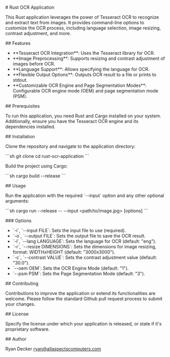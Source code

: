 \# Rust OCR Application

This Rust application leverages the power of Tesseract OCR to recognize and extract text from images. It provides command-line options to customize the OCR process, including language selection, image resizing, contrast adjustment, and more.

\## Features

- \*\*Tesseract OCR Integration\*\*: Uses the Tesseract library for OCR.
- \*\*Image Preprocessing\*\*: Supports resizing and contrast adjustment of images before OCR.
- \*\*Language Support\*\*: Allows specifying the language for OCR.
- \*\*Flexible Output Options\*\*: Outputs OCR result to a file or prints to stdout.
- \*\*Customizable OCR Engine and Page Segmentation Modes\*\*: Configurable OCR engine mode (OEM) and page segmentation mode (PSM).

\## Prerequisites

To run this application, you need Rust and Cargo installed on your system. Additionally, ensure you have the Tesseract OCR engine and its dependencies installed.

\## Installation

Clone the repository and navigate to the application directory:

\```sh
git clone <repository-url>
cd rust-ocr-application
\```

Build the project using Cargo:

\```sh
cargo build --release
\```

\## Usage

Run the application with the required \`--input\` option and any other optional arguments:

\```sh
cargo run --release -- --input <path/to/image.jpg> [options]
\```

\### Options

- \`-i\`, \`--input FILE\`: Sets the input file to use (required).
- \`-o\`, \`--output FILE\`: Sets the output file to save the OCR result.
- \`-l\`, \`--lang LANGUAGE\`: Sets the language for OCR (default: "eng").
- \`-r\`, \`--resize DIMENSIONS\`: Sets the dimensions for image resizing, format: WIDTHxHEIGHT (default: "3000x3000").
- \`-c\`, \`--contrast VALUE\`: Sets the contrast adjustment value (default: "30.0").
- \`--oem OEM\`: Sets the OCR Engine Mode (default: "1").
- \`--psm PSM\`: Sets the Page Segmentation Mode (default: "3").

\## Contributing

Contributions to improve the application or extend its functionalities are welcome. Please follow the standard Github pull request process to submit your changes.

\## License

Specify the license under which your application is released, or state if it's proprietary software.

\## Author

Ryan Decker ryan@allaspectscomputers.com  
